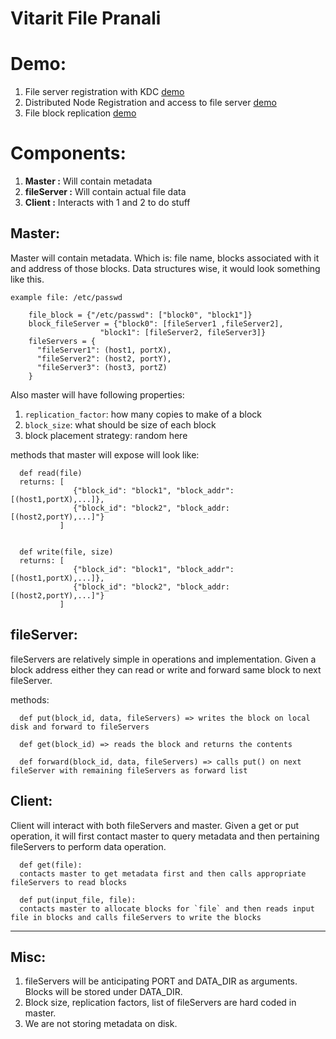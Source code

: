 # Vitarit File Pranali

# Demo:
 1. File server registration with KDC [demo](https://www.youtube.com/watch?v=9eRtdPKmHqA)
 2. Distributed Node Registration and access to file server [demo](https://www.youtube.com/watch?v=-n4DVfnBX3o)
 3. File block replication [demo](https://www.youtube.com/watch?v=Phd4fjswFX4)
# Components:
 1. **Master :** Will contain metadata
 2. **fileServer :** Will contain actual file data
 3. **Client :** Interacts with 1 and 2 to do stuff

## Master:
Master will contain metadata. Which is: file name, blocks associated with it and address of those blocks. Data structures wise, it would look something like this.
```
example file: /etc/passwd

    file_block = {"/etc/passwd": ["block0", "block1"]}
    block_fileServer = {"block0": [fileServer1 ,fileServer2],
                    "block1": [fileServer2, fileServer3]}
    fileServers = {
      "fileServer1": (host1, portX),
      "fileServer2": (host2, portY),
      "fileServer3": (host3, portZ)
    }
```

Also master will have following properties:
1. `replication_factor`: how many copies to make of a block
2. `block_size`: what should be size of each block
3. block placement strategy: random here

methods that master will expose will look like:
```
  def read(file)
  returns: [
              {"block_id": "block1", "block_addr": [(host1,portX),...]}, 
              {"block_id": "block2", "block_addr: [(host2,portY),...]"}
           ]


  def write(file, size)
  returns: [
              {"block_id": "block1", "block_addr": [(host1,portX),...]}, 
              {"block_id": "block2", "block_addr: [(host2,portY),...]"}
           ]
```
## fileServer:
fileServers are relatively simple in operations and implementation. Given a block address either they can read or write and forward same block to next fileServer.

methods:
```
  def put(block_id, data, fileServers) => writes the block on local disk and forward to fileServers

  def get(block_id) => reads the block and returns the contents

  def forward(block_id, data, fileServers) => calls put() on next fileServer with remaining fileServers as forward list
```

## Client:
Client will interact with both fileServers and master. Given a get or put operation, it will first contact master to query metadata and then pertaining fileServers to perform data operation.

```
  def get(file):
  contacts master to get metadata first and then calls appropriate fileServers to read blocks

  def put(input_file, file):
  contacts master to allocate blocks for `file` and then reads input file in blocks and calls fileServers to write the blocks
```

-----

## Misc:
 1. fileServers will be anticipating PORT and DATA_DIR as arguments. Blocks will be stored under DATA_DIR.
 2. Block size, replication factors, list of fileServers are hard coded in master.
 3. We are not storing metadata on disk.
